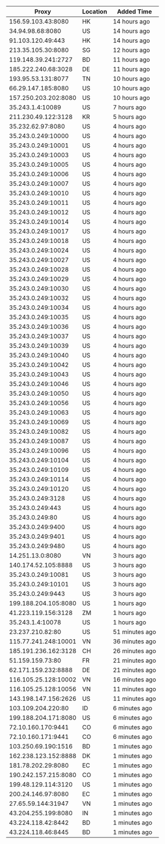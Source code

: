 | Proxy | Location | Added Time |
|---------|----------|------------|
| 156.59.103.43:8080 | HK | 14 hours ago |
| 34.94.98.68:8080 | US | 14 hours ago |
| 91.103.120.49:443 | HK | 14 hours ago |
| 213.35.105.30:8080 | SG | 12 hours ago |
| 119.148.39.241:2727 | BD | 11 hours ago |
| 185.222.240.68:3028 | DE | 11 hours ago |
| 193.95.53.131:8077 | TN | 10 hours ago |
| 66.29.147.185:8080 | US | 10 hours ago |
| 157.250.203.202:8080 | US | 10 hours ago |
| 35.243.1.4:10089 | US | 7 hours ago |
| 211.230.49.122:3128 | KR | 5 hours ago |
| 35.232.62.97:8080 | US | 4 hours ago |
| 35.243.0.249:10000 | US | 4 hours ago |
| 35.243.0.249:10001 | US | 4 hours ago |
| 35.243.0.249:10003 | US | 4 hours ago |
| 35.243.0.249:10005 | US | 4 hours ago |
| 35.243.0.249:10006 | US | 4 hours ago |
| 35.243.0.249:10007 | US | 4 hours ago |
| 35.243.0.249:10010 | US | 4 hours ago |
| 35.243.0.249:10011 | US | 4 hours ago |
| 35.243.0.249:10012 | US | 4 hours ago |
| 35.243.0.249:10014 | US | 4 hours ago |
| 35.243.0.249:10017 | US | 4 hours ago |
| 35.243.0.249:10018 | US | 4 hours ago |
| 35.243.0.249:10024 | US | 4 hours ago |
| 35.243.0.249:10027 | US | 4 hours ago |
| 35.243.0.249:10028 | US | 4 hours ago |
| 35.243.0.249:10029 | US | 4 hours ago |
| 35.243.0.249:10030 | US | 4 hours ago |
| 35.243.0.249:10032 | US | 4 hours ago |
| 35.243.0.249:10034 | US | 4 hours ago |
| 35.243.0.249:10035 | US | 4 hours ago |
| 35.243.0.249:10036 | US | 4 hours ago |
| 35.243.0.249:10037 | US | 4 hours ago |
| 35.243.0.249:10039 | US | 4 hours ago |
| 35.243.0.249:10040 | US | 4 hours ago |
| 35.243.0.249:10042 | US | 4 hours ago |
| 35.243.0.249:10043 | US | 4 hours ago |
| 35.243.0.249:10046 | US | 4 hours ago |
| 35.243.0.249:10050 | US | 4 hours ago |
| 35.243.0.249:10056 | US | 4 hours ago |
| 35.243.0.249:10063 | US | 4 hours ago |
| 35.243.0.249:10069 | US | 4 hours ago |
| 35.243.0.249:10082 | US | 4 hours ago |
| 35.243.0.249:10087 | US | 4 hours ago |
| 35.243.0.249:10096 | US | 4 hours ago |
| 35.243.0.249:10104 | US | 4 hours ago |
| 35.243.0.249:10109 | US | 4 hours ago |
| 35.243.0.249:10114 | US | 4 hours ago |
| 35.243.0.249:10120 | US | 4 hours ago |
| 35.243.0.249:3128 | US | 4 hours ago |
| 35.243.0.249:443 | US | 4 hours ago |
| 35.243.0.249:80 | US | 4 hours ago |
| 35.243.0.249:9400 | US | 4 hours ago |
| 35.243.0.249:9401 | US | 4 hours ago |
| 35.243.0.249:9480 | US | 4 hours ago |
| 14.251.13.0:8080 | VN | 3 hours ago |
| 140.174.52.105:8888 | US | 3 hours ago |
| 35.243.0.249:10081 | US | 3 hours ago |
| 35.243.0.249:10101 | US | 3 hours ago |
| 35.243.0.249:9443 | US | 3 hours ago |
| 199.188.204.105:8080 | US | 1 hours ago |
| 41.223.119.156:3128 | ZM | 1 hours ago |
| 35.243.1.4:10078 | US | 1 hours ago |
| 23.237.210.82:80 | US | 51 minutes ago |
| 115.77.241.248:10001 | VN | 36 minutes ago |
| 185.191.236.162:3128 | CH | 26 minutes ago |
| 51.159.159.73:80 | FR | 21 minutes ago |
| 62.171.159.232:8888 | DE | 21 minutes ago |
| 116.105.25.128:10002 | VN | 16 minutes ago |
| 116.105.25.128:10056 | VN | 11 minutes ago |
| 143.198.147.156:2626 | US | 11 minutes ago |
| 103.109.204.220:80 | ID | 6 minutes ago |
| 199.188.204.171:8080 | US | 6 minutes ago |
| 72.10.160.170:9441 | CO | 6 minutes ago |
| 72.10.160.171:9441 | CO | 6 minutes ago |
| 103.250.69.190:1516 | BD | 1 minutes ago |
| 162.238.123.152:8888 | DK | 1 minutes ago |
| 181.78.202.29:8080 | EC | 1 minutes ago |
| 190.242.157.215:8080 | CO | 1 minutes ago |
| 199.48.129.114:3120 | US | 1 minutes ago |
| 200.24.146.97:8080 | EC | 1 minutes ago |
| 27.65.59.144:31947 | VN | 1 minutes ago |
| 43.204.255.199:8080 | IN | 1 minutes ago |
| 43.224.118.42:8442 | BD | 1 minutes ago |
| 43.224.118.46:8445 | BD | 1 minutes ago |
